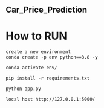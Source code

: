 ## Car_Price_Prediction


# How to RUN
```
create a new environment
conda create -p env python==3.8 -y
```

```
conda activate env/
```

``` 
pip install -r requirements.txt
```

```
python app.py
```

``` 
local host http://127.0.0.1:5000/
```